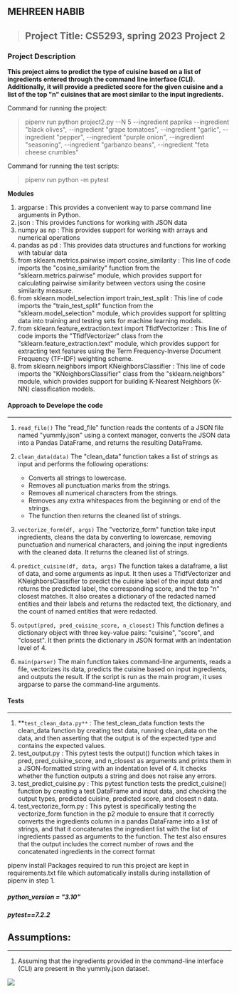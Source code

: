 **MEHREEN HABIB**
---------
> ## Project Title: CS5293, spring 2023 Project 2
### Project Description
 **This project aims to predict the type of cuisine based on a list of ingredients entered through the command line interface (CLI). Additionally, it will provide a predicted score for the given cuisine and a list of the top "n" cuisines that are most similar to the input ingredients.**
 
 Command for running the project:
> pipenv run python project2.py --N 5 --ingredient paprika --ingredient "black olives", --ingredient  "grape tomatoes", --ingredient "garlic", --ingredient "pepper", --ingredient "purple onion", --ingredient "seasoning", --ingredient "garbanzo beans", --ingredient "feta cheese crumbles"

Command for running the test scripts:
> pipenv run python -m pytest

 **Modules**
 1. argparse : This provides a convenient way to parse command line arguments in Python.
 2. json : This  provides functions for working with JSON data 
 3. numpy as np : This provides support for working with arrays and numerical operations
 4. pandas as pd : This provides data structures and functions for working with tabular data
 5. from sklearn.metrics.pairwise import cosine_similarity : This line of code imports the "cosine_similarity" function from the "sklearn.metrics.pairwise" module, which provides support for calculating pairwise similarity between vectors using the cosine similarity measure.
 6. from sklearn.model_selection import train_test_split : This line of code imports the "train_test_split" function from the "sklearn.model_selection" module, which provides support for splitting data into training and testing sets for machine learning models.
 7. from sklearn.feature_extraction.text import TfidfVectorizer : This line of code imports the "TfidfVectorizer" class from the "sklearn.feature_extraction.text" module, which provides support for extracting text features using the Term Frequency-Inverse Document Frequency (TF-IDF) weighting scheme.
 8. from sklearn.neighbors import KNeighborsClassifier : This line of code imports the "KNeighborsClassifier" class from the "sklearn.neighbors" module, which provides support for building K-Nearest Neighbors (K-NN) classification models.



 #### Approach to Develope the code
---
1. `read_file()`
The "read_file" function reads the contents of a JSON file named "yummly.json" using a context manager, converts the JSON data into a Pandas DataFrame, and returns the resulting DataFrame.
2. `clean_data(data)`
   The "clean_data" function takes a list of strings as input and performs the following operations:

   - Converts all strings to lowercase.
   - Removes all punctuation marks from the strings.
   - Removes all numerical characters from the strings.
   - Removes any extra whitespaces from the beginning or end of the strings.
   - The function then returns the cleaned list of strings.
3. `vectorize_form(df, args)`
   The "vectorize_form" function take input ingredients, cleans the data by converting to lowercase, removing punctuation and numerical characters, and joining the input ingredients with the cleaned data. It returns the cleaned list of strings.
4. `predict_cuisine(df, data, args)`
   The function takes a dataframe, a list of data, and some arguments as input. It then uses a TfidfVectorizer and KNeighborsClassifier to predict the cuisine label of the input data and returns the predicted label, the corresponding score, and the top "n" closest matches. 
   It also creates a dictionary of the redacted named entities and their labels and returns the redacted text, the dictionary, and the count of named entities that were redacted.
5. `output(pred, pred_cuisine_score, n_closest)`
    This function defines a dictionary object with three key-value pairs: "cuisine", "score", and "closest". It then prints the dictionary in JSON format with an indentation level of 4.
6.  `main(parser)`
    The main function takes command-line arguments, reads a file, vectorizes its data, predicts the cuisine based on input ingredients, and outputs the result. If the script is run as the main program, it uses argparse to parse the command-line arguments.
 #### Tests
---
1. **`test_clean_data.py**` :  The test_clean_data function tests the clean_data function by creating test data, running clean_data on the data, and then asserting that the output is of the expected type and contains the expected values.
2. test_output.py : This pytest tests the output() function which takes in pred, pred_cuisine_score, and n_closest as arguments and prints them in a JSON-formatted string with an indentation level of 4. It checks whether the function outputs a string and does not raise any errors.
3. test_predict_cuisine.py : This pytest function tests the predict_cuisine() function by creating a test DataFrame and input data, and checking the output types, predicted cuisine, predicted score, and closest n data.
4. test_vectorize_form.py : This pytest is specifically testing the vectorize_form function in the p2 module to ensure that it correctly converts the ingredients column in a pandas DataFrame into a list of strings, and that it concatenates the ingredient list with the list of ingredients passed as arguments to the function. The test also ensures that the output includes the correct number of rows and the concatenated ingredients in the correct format


pipenv install
Packages required to run this project are kept in requirements.txt file which automatically installs during installation of pipenv in step 1.


##### python_version = "3.10"

##### pytest==7.2.2



## Assumptions:
---
1. Assuming that the ingredients provided in the command-line interface (CLI) are present in the yummly.json dataset.



![](https://github.com/MehreenHabibr/cs5293sp23-project1/blob/main/Recording%20%236.gif)
